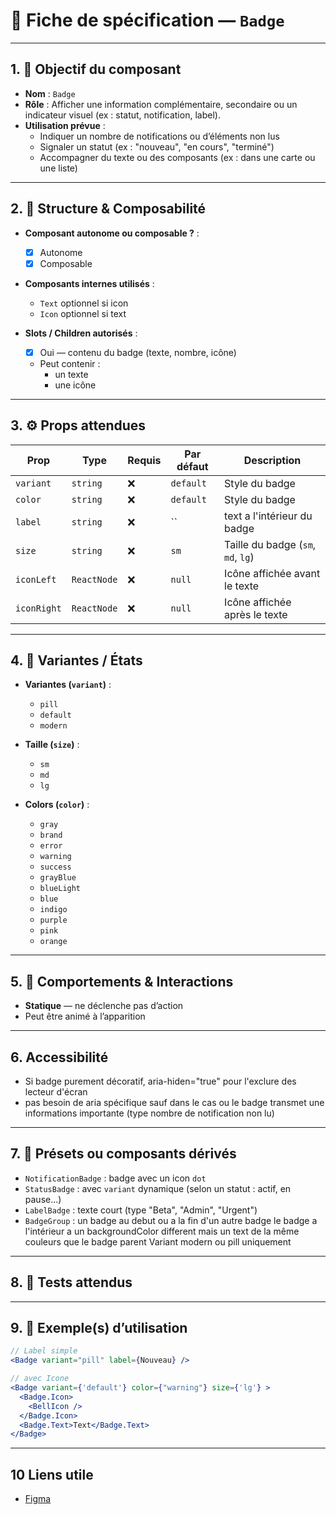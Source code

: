 # 📄 Fiche de spécification — `Badge`

---

## 1. 🔎 Objectif du composant

- **Nom** : `Badge`
- **Rôle** : Afficher une information complémentaire, secondaire ou un indicateur visuel (ex : statut, notification, label).
- **Utilisation prévue** :
    - Indiquer un nombre de notifications ou d’éléments non lus
    - Signaler un statut (ex : "nouveau", "en cours", "terminé")
    - Accompagner du texte ou des composants (ex : dans une carte ou une liste)

---

## 2. 🧱 Structure & Composabilité

- **Composant autonome ou composable ?** :
    - [x] Autonome
    - [x] Composable 

- **Composants internes utilisés** :
    - `Text` optionnel si icon
    - `Icon` optionnel si text

- **Slots / Children autorisés** :
    - [x] Oui — contenu du badge (texte, nombre, icône)
    - Peut contenir :
        - un texte
        - une icône

---

## 3. ⚙️ Props attendues

| Prop        | Type           | Requis | Par défaut | Description                        |
|-------------|----------------|--------|------------|------------------------------------|
| `variant`   | `string`       | ❌     | `default`  | Style du badge                     |
| `color`     | `string`       | ❌     | `default`  | Style du badge                     |
| `label`     | `string`       | ❌     | ``         | text a l'intérieur du badge        |
| `size`      | `string`       | ❌     | `sm`       | Taille du badge (`sm`, `md`, `lg`) |
| `iconLeft`  | `ReactNode`    | ❌     | `null`     | Icône affichée avant le texte      |
| `iconRight` | `ReactNode`    | ❌     | `null`     | Icône affichée après le texte      |

---

## 4. 🎨 Variantes / États

- **Variantes (`variant`)** :
    - `pill`
    - `default`
    - `modern`

- **Taille (`size`)** :
    - `sm`
    - `md`
    - `lg`
- **Colors (`color`)** :
    - `gray`
    - `brand`
    - `error`
    - `warning`
    - `success`
    - `grayBlue`
    - `blueLight`
    - `blue`
    - `indigo`
    - `purple`
    - `pink`
    - `orange`

---

## 5. 🧪 Comportements & Interactions

- **Statique** — ne déclenche pas d’action
- Peut être animé à l’apparition

---

## 6. Accessibilité
- Si badge purement décoratif, aria-hiden="true" pour l'exclure des lecteur d'écran 
- pas besoin de aria spécifique sauf dans le cas ou le badge transmet une informations importante (type nombre de notification non lu)

---

## 7. 🧩 Présets ou composants dérivés

- `NotificationBadge` : badge avec un icon `dot` 
- `StatusBadge` : avec `variant` dynamique (selon un statut : actif, en pause...)
- `LabelBadge` : texte court (type "Beta", "Admin", "Urgent")
- `BadgeGroup` : un badge au debut ou a la fin d'un autre badge le badge a l'intérieur a un backgroundColor different mais un text de la même couleurs que le badge parent Variant modern ou pill uniquement 

---

## 8. 🧪 Tests attendus


---

## 9. 📐 Exemple(s) d’utilisation

```jsx
// Label simple
<Badge variant="pill" label={Nouveau} />

// avec Icone
<Badge variant={'default'} color={"warning"} size={'lg'} >
  <Badge.Icon>
    <BellIcon />
  </Badge.Icon>
  <Badge.Text>Text</Badge.Text>
</Badge>
```
--- 

## 10 Liens utile
- [Figma](https://www.figma.com/design/BE2sfEyiN6lmoEw5l9kXY4/Design-system-V.2?node-id=4826-406139&m=dev)